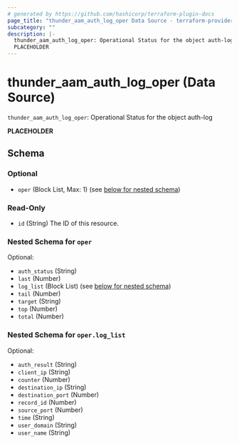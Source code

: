 ```yaml
---
# generated by https://github.com/hashicorp/terraform-plugin-docs
page_title: "thunder_aam_auth_log_oper Data Source - terraform-provider-thunder"
subcategory: ""
description: |-
  thunder_aam_auth_log_oper: Operational Status for the object auth-log
  PLACEHOLDER
---
```


# thunder_aam_auth_log_oper (Data Source)

`thunder_aam_auth_log_oper`: Operational Status for the object auth-log

__PLACEHOLDER__



<!-- schema generated by tfplugindocs -->
## Schema

### Optional

- `oper` (Block List, Max: 1) (see [below for nested schema](#nestedblock--oper))

### Read-Only

- `id` (String) The ID of this resource.

<a id="nestedblock--oper"></a>
### Nested Schema for `oper`

Optional:

- `auth_status` (String)
- `last` (Number)
- `log_list` (Block List) (see [below for nested schema](#nestedblock--oper--log_list))
- `tail` (Number)
- `target` (String)
- `top` (Number)
- `total` (Number)

<a id="nestedblock--oper--log_list"></a>
### Nested Schema for `oper.log_list`

Optional:

- `auth_result` (String)
- `client_ip` (String)
- `counter` (Number)
- `destination_ip` (String)
- `destination_port` (Number)
- `record_id` (Number)
- `source_port` (Number)
- `time` (String)
- `user_domain` (String)
- `user_name` (String)


